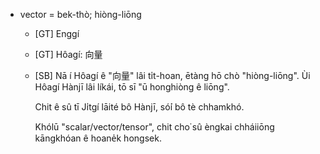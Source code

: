 * vector = bek-thò; hiòng-liōng
  * [GT] Enggí
  * [GT] Hôagí: 向量
  * [SB]
    Nā í Hôagí ê "向量" lâi ti̍t-hoan, ētàng hō chò "hiòng-liōng".
    Ùi Hôagí Hànjī lâi líkái, tō sī "ū honghiòng ê liōng".

    Chit ê sû tī Ji̍tgí lāité bô Hànjī,
    só͘í bô tè chhamkhó.

    Khólū "scalar/vector/tensor", chit cho͘ sû èngkai chháiiōng kāngkhóan ê hoane̍k hongsek.

    

